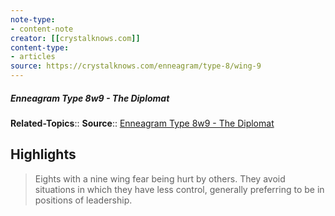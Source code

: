 ```yaml
---
note-type:
- content-note
creator: [[crystalknows.com]]
content-type: 
- articles
source: https://crystalknows.com/enneagram/type-8/wing-9
---
```

##### Enneagram Type 8w9 - The Diplomat

**Related-Topics**:: 
**Source**:: [Enneagram Type 8w9 - The Diplomat](https://crystalknows.com/enneagram/type-8/wing-9)

## Highlights

> Eights with a nine wing fear being hurt by others. They avoid situations in which they have less control, generally preferring to be in positions of leadership.



